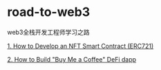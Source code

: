 # road-to-web3
web3全栈开发工程师学习之路

[1. How to Develop an NFT Smart Contract (ERC721)](https://github.com/chenym1992/road-to-web3/tree/main/1.%20How%20to%20Develop%20an%20NFT%20Smart%20Contract%20(ERC721))

[2. How to Build "Buy Me a Coffee" DeFi dapp](https://github.com/chenym1992/road-to-web3/tree/main/2.%20How%20to%20Build%20%22Buy%20Me%20a%20Coffee%22%20DeFi%20dapp)